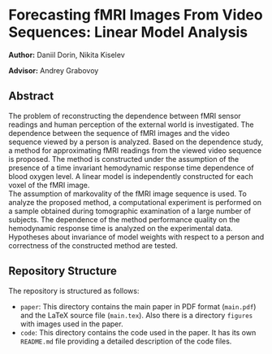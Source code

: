 # Forecasting fMRI Images From Video Sequences: Linear Model Analysis

**Author:** Daniil Dorin, Nikita Kiselev

**Advisor:** Andrey Grabovoy

## Abstract
The problem of reconstructing the dependence between fMRI sensor readings 
and human perception of the external world is investigated. 
The dependence between the sequence of fMRI images and the video sequence 
viewed by a person is analyzed. Based on the dependence study, a method for 
approximating fMRI readings from the viewed video sequence is proposed. 
The method is constructed under the assumption of the presence of a time 
invariant hemodynamic response time dependence of blood oxygen level. 
A linear model is independently constructed for each voxel of the fMRI image.  
The assumption of markovality of the fMRI image sequence is used. 
To analyze the proposed method, a computational experiment is performed 
on a sample obtained during tomographic examination of a large number of subjects. 
The dependence of the method performance quality on the hemodynamic response 
time is analyzed on the experimental data. Hypotheses about invariance of 
model weights with respect to a person and correctness of the constructed 
method are tested.

## Repository Structure
The repository is structured as follows:

- `paper`: This directory contains the main paper in PDF format (`main.pdf`) and the LaTeX source file (`main.tex`). Also there is a directory `figures` with images used in the paper.
- `code`: This directory contains the code used in the paper. It has its own `README.md` file providing a detailed description of the code files.
